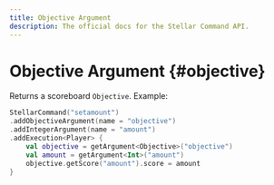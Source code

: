 ```yaml
---
title: Objective Argument
description: The official docs for the Stellar Command API.
---
```


# Objective Argument {#objective}

Returns a scoreboard `Objective`. Example:

```kotlin
StellarCommand("setamount")
.addObjectiveArgument(name = "objective")
.addIntegerArgument(name = "amount")
.addExecution<Player> {
    val objective = getArgument<Objective>("objective")
    val amount = getArgument<Int>("amount")
    objective.getScore("amount").score = amount
}
```